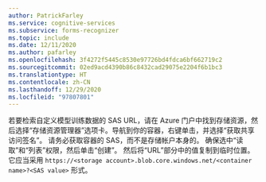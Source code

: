 ```yaml
---
author: PatrickFarley
ms.service: cognitive-services
ms.subservice: forms-recognizer
ms.topic: include
ms.date: 12/11/2020
ms.author: pafarley
ms.openlocfilehash: 3f4272f5445c8530e97726bd4fdca6bf662719c2
ms.sourcegitcommit: 02ed9acd4390b86c8432cad29075e2204f6b1bc3
ms.translationtype: HT
ms.contentlocale: zh-CN
ms.lasthandoff: 12/29/2020
ms.locfileid: "97807801"
---
```

若要检索自定义模型训练数据的 SAS URL，请在 Azure 门户中找到存储资源，然后选择“存储资源管理器”选项卡。导航到你的容器，右键单击，并选择“获取共享访问签名”。 请务必获取容器的 SAS，而不是存储帐户本身的。 确保选中“读取”和“列表”权限，然后单击“创建”。 然后将“URL”部分中的值复制到临时位置。 它应当采用 `https://<storage account>.blob.core.windows.net/<container name>?<SAS value>` 形式。